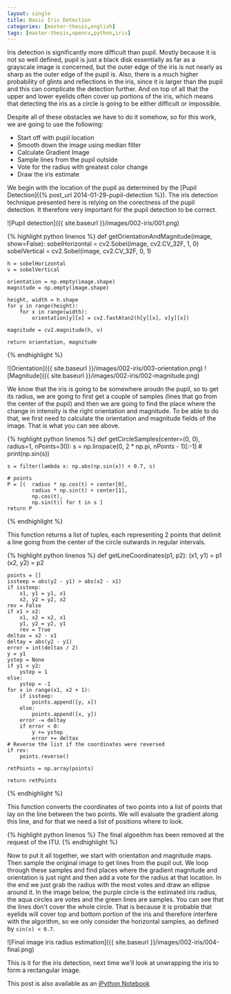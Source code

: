 ```yaml
---
layout: single
title: Basic Iris Detection
categories: [master-thesis,english]
tags: [master-thesis,opencv,python,iris]
---
```


Iris detection is significantly more difficult than pupil. Mostly because it is not so well defined, pupil is just a black disk essentially as far as a grayscale image is concerned, but the outer edge of the iris is not nearly as sharp as the outer edge of the pupil is. Also, there is a much higher probability of glints and reflections in the iris, since it is larger than the pupil and this can complicate the detection further. And on top of all that the upper and lower eyelids often cover up portions of the iris, which means that detecting the iris as a circle is going to be either difficult or impossible.

Despite all of these obstacles we have to do it somehow, so for this work, we are going to use the following:

* Start off with pupil location
* Smooth down the image using median filter
* Calculate Gradient Image
* Sample lines from the pupil outside
* Vote for the radius with greatest color change
* Draw the iris estimate

We begin with the location of the pupil as determined by the [Pupil Detection]({% post_url 2014-01-29-pupil-detection %}). The iris detection technique presented here is relying on the corectness of the pupil detection. It therefore very important for the pupil detection to be correct.

![Pupil detection]({{ site.baseurl }}/images/002-iris/001.png)

{% highlight python linenos %}
def getOrientationAndMagnitude(image, show=False):
    sobelHorizontal = cv2.Sobel(image, cv2.CV_32F, 1, 0)
    sobelVertical = cv2.Sobel(image, cv2.CV_32F, 0, 1)

    h = sobelHorizontal
    v = sobelVertical

    orientation = np.empty(image.shape)
    magnitude = np.empty(image.shape)

    height, width = h.shape
    for y in range(height):
        for x in range(width):
            orientation[y][x] = cv2.fastAtan2(h[y][x], v[y][x])

    magnitude = cv2.magnitude(h, v)

    return orientation, magnitude
{% endhighlight %}

![Orientation]({{ site.baseurl }}/images/002-iris/003-orientation.png)
![Magnitude]({{ site.baseurl }}/images/002-iris/002-magnitude.png)

We know that the iris is going to be somewhere aroudn the pupil, so to get its radius, we are going to first get a couple of samples (lines that go from the center of the pupil) and then we are going to find the place where the change in intensity is the right orientation and magnitude. To be able to do that, we first need to calculate the orientation and magnitude fields of the image. That is what you can see above.

{% highlight python linenos %}
def getCircleSamples(center=(0, 0), radius=1, nPoints=30):
    s = np.linspace(0, 2 * np.pi, nPoints - 1)[:-1]
    # print(np.sin(s))

    s = filter(lambda x: np.abs(np.sin(x)) < 0.7, s)

    # points
    P = [(  radius * np.cos(t) + center[0], 
            radius * np.sin(t) + center[1], 
            np.cos(t), 
            np.sin(t)) for t in s ]
    return P
{% endhighlight %}

This function returns a list of tuples, each representing 2 points that delimit a line going from the center of the circle outwards in regular intervals.

{% highlight python linenos %}
def getLineCoordinates(p1, p2):
    (x1, y1) = p1
    (x2, y2) = p2

    points = []
    issteep = abs(y2 - y1) > abs(x2 - x1)
    if issteep:
        x1, y1 = y1, x1
        x2, y2 = y2, x2
    rev = False
    if x1 > x2:
        x1, x2 = x2, x1
        y1, y2 = y2, y1
        rev = True
    deltax = x2 - x1
    deltay = abs(y2 - y1)
    error = int(deltax / 2)
    y = y1
    ystep = None
    if y1 < y2:
        ystep = 1
    else:
        ystep = -1
    for x in range(x1, x2 + 1):
        if issteep:
            points.append([y, x])
        else:
            points.append([x, y])
        error -= deltay
        if error < 0:
            y += ystep
            error += deltax
    # Reverse the list if the coordinates were reversed
    if rev:
        points.reverse()

    retPoints = np.array(points)

    return retPoints
{% endhighlight %}

This function converts the coordinates of two points into a list of points that lay on the line between the two points. We will evaluate the gradient along this line, and for that we need a list of positions where to look.

{% highlight python linenos %}
The final algoeithm has been removed at the request of the ITU.
{% endhighlight %}

Now to put it all together, we start with orientation and magnitude maps. Then sample the original image to get lines from the pupil out. We loop through these samples and find places where the gradient magnitude and orientation is just right and then add a vote for the radius at that location. In the end we just grab the radius with the most votes and draw an ellipse around it. In the image below, the purple circle is the estimated iris radius, the aqua circles are votes and the green lines are samples. You can see that the lines don't cover the whole circle. That is because it is probable that eyelids will cover top and bottom portion of the iris and therefore interfere with the algorithm, so we only consider the horizontal samples, as defined by `sin(x) < 0.7`.

![Final image iris radius estimation]({{ site.baseurl }}/images/002-iris/004-final.png)

This is it for the iris detection, next time we'll look at unwrapping the iris to form a rectangular image.

This post is also available as an [iPython Notebook](http://nbviewer.ipython.org/gist/mirosval/8752437)

